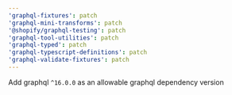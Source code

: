 ```yaml
---
'graphql-fixtures': patch
'graphql-mini-transforms': patch
'@shopify/graphql-testing': patch
'graphql-tool-utilities': patch
'graphql-typed': patch
'graphql-typescript-definitions': patch
'graphql-validate-fixtures': patch
---
```


Add graphql `^16.0.0` as an allowable graphql dependency version
